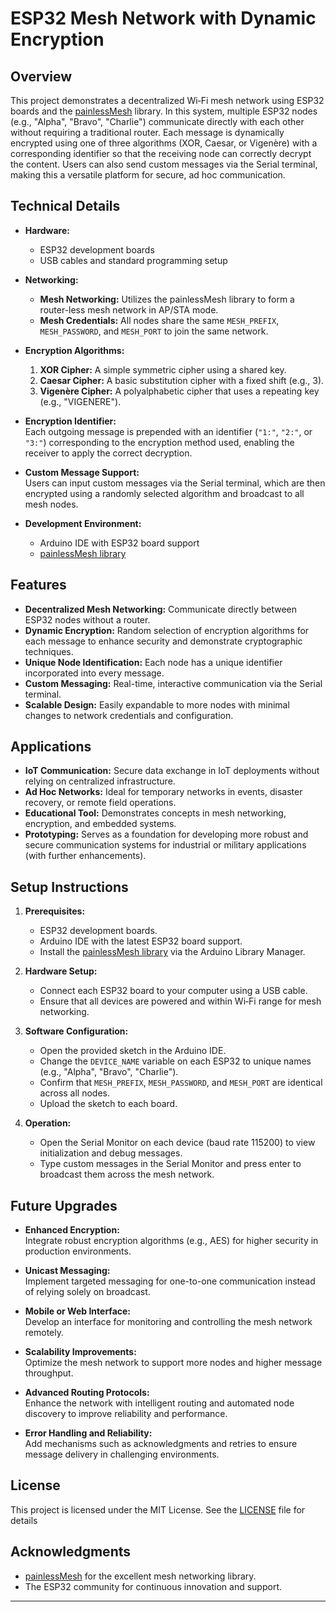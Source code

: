 # ESP32 Mesh Network with Dynamic Encryption

## Overview

This project demonstrates a decentralized Wi‑Fi mesh network using ESP32 boards and the [painlessMesh](https://github.com/gmag11/painlessMesh) library. In this system, multiple ESP32 nodes (e.g., "Alpha", "Bravo", "Charlie") communicate directly with each other without requiring a traditional router. Each message is dynamically encrypted using one of three algorithms (XOR, Caesar, or Vigenère) with a corresponding identifier so that the receiving node can correctly decrypt the content. Users can also send custom messages via the Serial terminal, making this a versatile platform for secure, ad hoc communication.

## Technical Details

- **Hardware:**
  - ESP32 development boards
  - USB cables and standard programming setup

- **Networking:**
  - **Mesh Networking:** Utilizes the painlessMesh library to form a router-less mesh network in AP/STA mode.
  - **Mesh Credentials:** All nodes share the same `MESH_PREFIX`, `MESH_PASSWORD`, and `MESH_PORT` to join the same network.

- **Encryption Algorithms:**
  1. **XOR Cipher:** A simple symmetric cipher using a shared key.
  2. **Caesar Cipher:** A basic substitution cipher with a fixed shift (e.g., 3).
  3. **Vigenère Cipher:** A polyalphabetic cipher that uses a repeating key (e.g., "VIGENERE").

- **Encryption Identifier:**  
  Each outgoing message is prepended with an identifier (`"1:"`, `"2:"`, or `"3:"`) corresponding to the encryption method used, enabling the receiver to apply the correct decryption.

- **Custom Message Support:**  
  Users can input custom messages via the Serial terminal, which are then encrypted using a randomly selected algorithm and broadcast to all mesh nodes.

- **Development Environment:**
  - Arduino IDE with ESP32 board support
  - [painlessMesh library](https://github.com/gmag11/painlessMesh)

## Features

- **Decentralized Mesh Networking:** Communicate directly between ESP32 nodes without a router.
- **Dynamic Encryption:** Random selection of encryption algorithms for each message to enhance security and demonstrate cryptographic techniques.
- **Unique Node Identification:** Each node has a unique identifier incorporated into every message.
- **Custom Messaging:** Real-time, interactive communication via the Serial terminal.
- **Scalable Design:** Easily expandable to more nodes with minimal changes to network credentials and configuration.

## Applications

- **IoT Communication:** Secure data exchange in IoT deployments without relying on centralized infrastructure.
- **Ad Hoc Networks:** Ideal for temporary networks in events, disaster recovery, or remote field operations.
- **Educational Tool:** Demonstrates concepts in mesh networking, encryption, and embedded systems.
- **Prototyping:** Serves as a foundation for developing more robust and secure communication systems for industrial or military applications (with further enhancements).

## Setup Instructions

1. **Prerequisites:**
   - ESP32 development boards.
   - Arduino IDE with the latest ESP32 board support.
   - Install the [painlessMesh library](https://github.com/gmag11/painlessMesh) via the Arduino Library Manager.

2. **Hardware Setup:**
   - Connect each ESP32 board to your computer using a USB cable.
   - Ensure that all devices are powered and within Wi‑Fi range for mesh networking.

3. **Software Configuration:**
   - Open the provided sketch in the Arduino IDE.
   - Change the `DEVICE_NAME` variable on each ESP32 to unique names (e.g., "Alpha", "Bravo", "Charlie").
   - Confirm that `MESH_PREFIX`, `MESH_PASSWORD`, and `MESH_PORT` are identical across all nodes.
   - Upload the sketch to each board.

4. **Operation:**
   - Open the Serial Monitor on each device (baud rate 115200) to view initialization and debug messages.
   - Type custom messages in the Serial Monitor and press enter to broadcast them across the mesh network.

## Future Upgrades

- **Enhanced Encryption:**  
  Integrate robust encryption algorithms (e.g., AES) for higher security in production environments.

- **Unicast Messaging:**  
  Implement targeted messaging for one-to-one communication instead of relying solely on broadcast.

- **Mobile or Web Interface:**  
  Develop an interface for monitoring and controlling the mesh network remotely.

- **Scalability Improvements:**  
  Optimize the mesh network to support more nodes and higher message throughput.

- **Advanced Routing Protocols:**  
  Enhance the network with intelligent routing and automated node discovery to improve reliability and performance.

- **Error Handling and Reliability:**  
  Add mechanisms such as acknowledgments and retries to ensure message delivery in challenging environments.

## License

This project is licensed under the MIT License. See the [LICENSE](LICENSE) file for details

## Acknowledgments

- [painlessMesh](https://github.com/gmag11/painlessMesh) for the excellent mesh networking library.
- The ESP32 community for continuous innovation and support.

---
